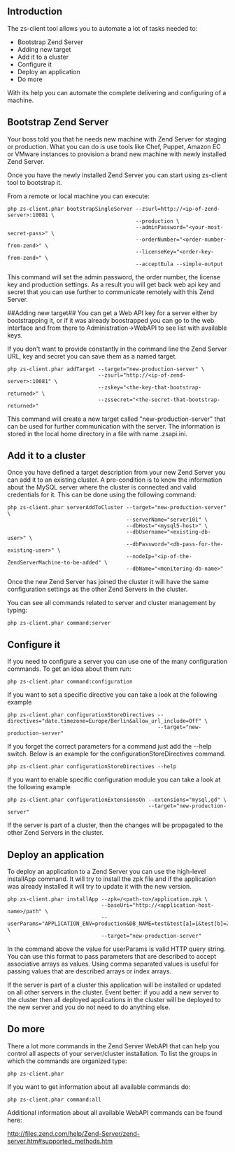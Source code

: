 ## Introduction ##
The zs-client tool allows you to automate a lot of tasks needed to:
- Bootstrap Zend Server
- Adding new target
- Add it to a cluster
- Configure it
- Deploy an application
- Do more
	
With its help you can automate the complete delivering and configuring of a machine.

## Bootstrap Zend Server ##
Your boss told you that he needs new machine with Zend Server for staging or production.
What you can do is use tools like Chef, Puppet, Amazon EC or VMware instances to provision
a brand new machine with newly installed Zend Server.

Once you have the newly installed Zend Server you can start using zs-client tool to bootstrap it.

From a remote or local machine you can execute:
```
php zs-client.phar bootstrapSingleServer --zsurl=http://<ip-of-zend-server>:10081 \
                                         --production \
                                         --adminPassword="<your-most-secret-pass>" \
                                         --orderNumber="<order-number-from-zend>" \
                                         --licenseKey="<order-key-from-zend>" \
                                         --acceptEula --simple-output
```
This command will set the admin password, the order number, the license key and production settings.
As a result you will get back web api key and secret that you can use further to communicate remotely with this Zend Server.

##Adding new target##
You can get a Web API key for a server either by bootstrapping it, or if it was already boostrapped
you can go to the web interface and from there to Administration->WebAPI to see list with available keys.

If you don't want to provide constantly in the command line the
Zend Server URL, key and secret you can save them as a named target.  
```
php zs-client.phar addTarget --target="new-production-server" \
                             --zsurl="http://<ip-of-zend-server>:10081" \
                             --zskey="<the-key-that-bootstrap-returned>" \
                             --zssecret="<the-secret-that-bootstrap-returned>"
```
This command will create a new target called "new-production-server" that can be used for further
communication with the server. The information is stored in the local home directory in a file with name .zsapi.ini.

## Add it to a cluster ##
Once you have defined a target description from your new Zend Server you can add it to an existing cluster.
A pre-condition is to know the information about the MySQL server where the cluster is connected and valid credentials for it. 
This can be done using the following command:
```
php zs-client.phar serverAddToCluster --target="new-production-server" \
                                      --serverName="server101" \
                                      --dbHost="<mysql5-host>" \
                                      --dbUsername="<existing-db-user>" \
                                      --dbPassword="<db-pass-for-the-existing-user>" \
                                      --nodeIp="<ip-of-the-ZendServerMachine-to-be-added" \
                                      --dbName="<monitoring-db-name>"	  

```
Once the new Zend Server has joined the cluster it will have the same configuration settings as the other Zend Servers in the cluster.

You can see all commands related to server and cluster management by typing:

```
php zs-client.phar command:server

```

## Configure it ##
If you need to configure a server you can use one of the many configuration commands. 
To get an idea about them run:
```
php zs-client.phar command:configuration
```

If you want to set a specific directive you can take a look at the following example
```
php zs-client.phar configurationStoreDirectives --directives="date.timezone=Europe/Berlin&allow_url_include=Off" \
                                                --target="new-production-server"
```

If you forget the correct parameters for a command just add the --help switch. Below is an example for the 
configurationStoreDirectives command.

```
php zs-client.phar configurationStoreDirectives --help
```

If you want to enable specific configuration module you can take a look at the following example
```
php zs-client.phar configurationExtensionsOn --extensions="mysql,gd" \
                                             --target="new-production-server"
```

If the server is part of a cluster, then the changes will be propagated to
the other Zend Servers in the cluster. 

## Deploy an application ##
To deploy an application to a Zend Server you can use the high-level installApp command. It will
try to install the zpk file and if the application was already installed it will try to update it 
with the new version.

```
php zs-client.phar installApp --zpk=/<path-to>/application.zpk \
                              --baseUri="http://<application-host-name>/path" \
                              --userParams="APPLICATION_ENV=production&DB_NAME=test&test[a]=1&test[b]=2" \
                              --target="new-production-server"
```
In the command above the value for userParams is valid HTTP query string. You can use this format to pass parameters
that are described to accept associative arrays as values. Using comma separated values is useful for passing values that
are described arrays or index arrays.

If the server is part of a cluster this application will be installed or updated on all other servers in the cluster. 
Event better: if you add a new server to the cluster then all deployed applications in the cluster will be deployed to the new server
and you do not need to do anything else.

## Do more ##
There a lot more commands in the Zend Server WebAPI that can help you control all aspects of your server/cluster installation.
To list the groups in which the commands are organized type:

```
php zs-client.phar
```

If you want to get information about all available commands do:
```
php zs-client.phar command:all
```

Additional information about all available WebAPI commands can be found here:

http://files.zend.com/help/Zend-Server/zend-server.htm#supported_methods.htm 
